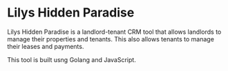 # Lilys Hidden Paradise

Lilys Hidden Paradise is a landlord-tenant CRM tool that allows landlords to manage their properties and tenants.
This also allows tenants to manage their leases and payments.

This tool is built usng Golang and JavaScript.